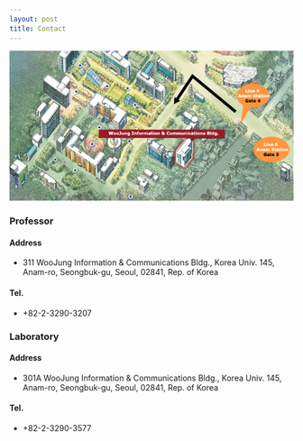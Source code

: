 ```yaml
---
layout: post
title: Contact
---
```


![map](/contact/images/map.png)

### Professor
#### Address
* 311 WooJung Information & Communications Bldg., Korea Univ. 145, Anam-ro, Seongbuk-gu, Seoul, 02841, Rep. of Korea

#### Tel.
* +82-2-3290-3207

### Laboratory
#### Address
* 301A WooJung Information & Communications Bldg., Korea Univ. 145, Anam-ro, Seongbuk-gu, Seoul, 02841, Rep. of Korea

#### Tel.
* +82-2-3290-3577